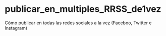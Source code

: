 # publicar_en_multiples_RRSS_de1vez
Cómo publicar en todas las redes sociales a la vez (Faceboo, Twitter e Instagram)
